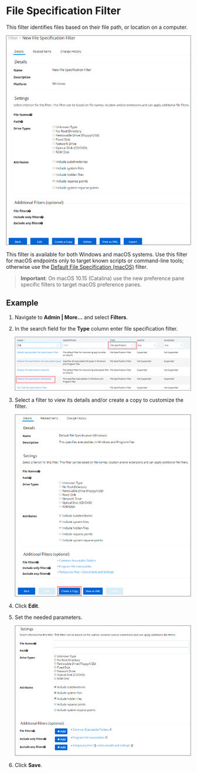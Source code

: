 [title]: # (File Specification)
[tags]: # (filter types)
[priority]: # (2)
# File Specification Filter

This filter identifies files based on their file path, or location on a computer.

![file specification filter](images/fs_1.png)

This filter is available for both Windows and macOS systems. Use this filter for macOS endpoints only to target known scripts or command-line tools; otherwise use the [Default File Specification (macOS)](../macOS/file-specification.md) filter.

>**Important**:
>On macOS 10.15 (Catalina) use the new preference pane specific filters to target macOS preference panes.
<!-- The File Specification Filter definition does not work on macOS 10.15 (Catalina) when the File Names field starts with "com.apple.preference" and/or Path field starts with "/System/Library/PreferencePanes/". Any Policies leveraging these filter definitions are also impacted. -->

## Example

1. Navigate to __Admin | More…__ and select __Filters__.
1. In the search field for the __Type__ column enter file specification filter.

   ![file specification filter](images/fs_2.png)
1. Select a filter to view its details and/or create a copy to customize the filter.

   ![file specification filter](images/fs_3.png)
1. Click __Edit__.
1. Set the needed parameters.

   ![file specification filter](images/fs_5.png)
1. Click __Save__.
